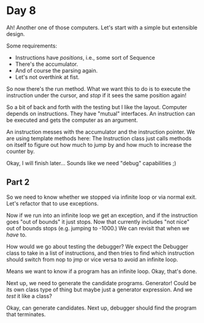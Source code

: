 # Day 8
Ah! Another one of those computers. Let's start with a simple but extensible design.

Some requirements:
- Instructions have _positions_, i.e., some sort of Sequence
- There's the accumulator.
- And of course the parsing again.
- Let's not overthink at fist.

So now there's the run method. What we want this to do is to execute the instruction under the cursor, 
and _stop_ if it sees the same position again!

So a bit of back and forth with the testing but I like the layout. Computer depends on instructions. They have 
"mutual" interfaces. An instruction can be executed and gets the computer as an argument. 

An instruction messes with the accumulator and the instruction pointer. We are using template methods here: 
The Instruction class just calls methods on itself to figure out how much to jump by and how much to increase the counter by.

Okay, I will finish later... Sounds like we need "debug" capabilities ;)

## Part 2
So we need to know whether we stopped via infinite loop or via normal exit. Let's refactor that to use exceptions.

Now if we run into an infinite loop we get an exception, and if the instruction goes "out of bounds" it just stops. Now that currently 
includes "not nice" out of bounds stops (e.g. jumping to -1000.) We can revisit that when we _have_ to.

How would we go about testing the debugger? We expect the Debugger class to take in a list of instructions, and then tries to find 
which instruction should switch from nop to jmp or vice versa to avoid an infinite loop.

Means we want to know if a program has an infinite loop. Okay, that's done.

Next up, we need to generate the candidate programs. Generator! Could be its own class type of thing but maybe just a generator expression. 
And we _test_ it like a class?

Okay, can generate candidates. Next up, debugger should find the program that terminates.